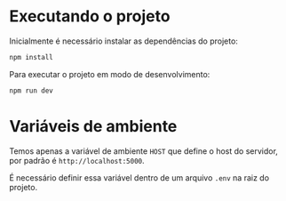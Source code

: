 # Executando o projeto

Inicialmente é necessário instalar as dependências do projeto:

```bash
npm install
```

Para executar o projeto em modo de desenvolvimento:

```bash
npm run dev
```

# Variáveis de ambiente

Temos apenas a variável de ambiente `HOST` que define o host do servidor, por padrão é `http://localhost:5000`.

É necessário definir essa variável dentro de um arquivo `.env` na raiz do projeto.
